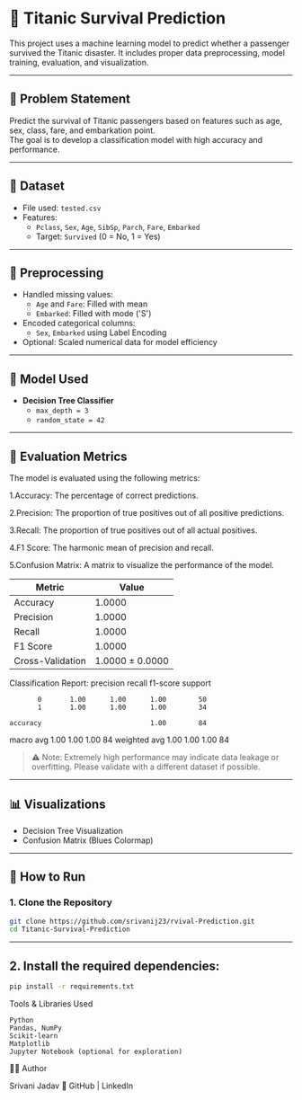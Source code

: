 # 🚢 Titanic Survival Prediction

This project uses a machine learning model to predict whether a passenger survived the Titanic disaster. It includes proper data preprocessing, model training, evaluation, and visualization.

---

## 📌 Problem Statement

Predict the survival of Titanic passengers based on features such as age, sex, class, fare, and embarkation point.  
The goal is to develop a classification model with high accuracy and performance.

---

## 📂 Dataset

- File used: `tested.csv`
- Features:
  - `Pclass`, `Sex`, `Age`, `SibSp`, `Parch`, `Fare`, `Embarked`
  - Target: `Survived` (0 = No, 1 = Yes)

---

## 🧼 Preprocessing

- Handled missing values:
  - `Age` and `Fare`: Filled with mean
  - `Embarked`: Filled with mode ('S')
- Encoded categorical columns:
  - `Sex`, `Embarked` using Label Encoding
- Optional: Scaled numerical data for model efficiency

---

## 🤖 Model Used

- **Decision Tree Classifier**
  - `max_depth = 3`
  - `random_state = 42`

---

## 🧪 Evaluation Metrics
The model is evaluated using the following metrics:

  1.Accuracy: The percentage of correct predictions.

  2.Precision: The proportion of true positives out of all positive predictions.

  3.Recall: The proportion of true positives out of all actual positives.

  4.F1 Score: The harmonic mean of precision and recall.

  5.Confusion Matrix: A matrix to visualize the performance of the model.

| Metric            | Value     |
|------------------|-----------|
| Accuracy          | 1.0000    |
| Precision         | 1.0000    |
| Recall            | 1.0000    |
| F1 Score          | 1.0000    |
| Cross-Validation  | 1.0000 ± 0.0000 |

Classification Report:
              precision    recall  f1-score   support

           0       1.00      1.00      1.00        50
           1       1.00      1.00      1.00        34

    accuracy                           1.00        84
   macro avg       1.00      1.00      1.00        84
weighted avg       1.00      1.00      1.00        84

> ⚠️ Note: Extremely high performance may indicate data leakage or overfitting. Please validate with a different dataset if possible.

---

## 📊 Visualizations

- Decision Tree Visualization
- Confusion Matrix (Blues Colormap)

---

## 🚀 How to Run

### 1. Clone the Repository

```bash
git clone https://github.com/srivanij23/rvival-Prediction.git
cd Titanic-Survival-Prediction
```

---

## 2.     Install the required dependencies:
```bash
pip install -r requirements.txt
```
Tools & Libraries Used

    Python
    Pandas, NumPy
    Scikit-learn
    Matplotlib
    Jupyter Notebook (optional for exploration)

   👩‍💻 Author

Srivani Jadav
🔗 GitHub | LinkedIn
